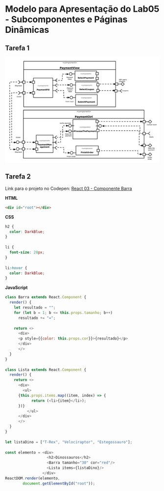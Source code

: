 # Modelo para Apresentação do Lab05 - Subcomponentes e Páginas Dinâmicas

## Tarefa 1

![Diagrama de Subcomponentes](images/diagrama-subcomponentes.png)

## Tarefa 2

Link para o projeto no Codepen: [React 03 - Componente Barra](https://codepen.io/gportog/pen/GRZOyyK)

**HTML**
```html
<div id="root"></div>
```

**CSS**
```css
h2 {
  color: DarkBlue;
}

li {
  font-size: 20px;
}

li:hover {
  color: DarkBlue;
}
```

**JavaScript**
```javascript
class Barra extends React.Component {
  render() {
    let resultado = "";
    for (let b = 1; b <= this.props.tamanho; b++)
      resultado += "=";
    
    return <>
      <div>
      <p style={{color: this.props.cor}}>{resultado}</p>
      </div>
      </>
  }
}

class Lista extends React.Component {
  render() {
    return <>
      <div>
        <ul>
      {this.props.items.map((item, index) => {
            return (<li>{item}</li>);
      })}
          </ul>
      </div>
      </>
  }
}

let listaDino = ["T-Rex", "Velociraptor", "Estegossauro"];

const elemento = <div>
                   <h2>Dinossauros</h2>
                   <Barra tamanho="30" cor="red"/>
                   <Lista items={listaDino}/>
                 </div>
ReactDOM.render(elemento, 
        document.getElementById("root"));

```